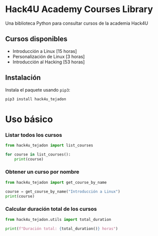 # Hack4U Academy Courses Library

Una biblioteca Python para consultar cursos de la academia Hack4U

## Cursos disponibles

- Introducción a Linux [15 horas]
- Personalización de Linux [3 horas]
- Introducción al Hacking [53 horas]

## Instalación

Instala el paquete usando `pip3`:

```python
pip3 install hack4u_tejadon
```

# Uso básico

### Listar todos los cursos

```python
from hack4u_tejadon import list_courses

for course in list_courses():
    print(course)
```

### Obtener un curso por nombre

```python
from hack4u_tejadon import get_course_by_name

course = get_course_by_name("Introducción a Linux")
print(course)
```

### Calcular duración total de los cursos

```python
from hack4u_tejadon.utils import total_duration

print(f"Duración total: {total_duration()} horas")
```